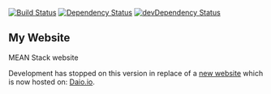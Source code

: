 [![Build Status](https://travis-ci.org/Daveloper87/mywebsite.svg)](https://travis-ci.org/Daveloper87/mywebsite) 
[![Dependency Status](https://img.shields.io/david/Daveloper87/mywebsite.svg)](https://david-dm.org/daveloper87/mywebsite)
[![devDependency Status](https://img.shields.io/david/dev/Daveloper87/mywebsite.svg)](https://david-dm.org/daveloper87/mywebsite#info=devDependencies)

## My Website

MEAN Stack website

Development has stopped on this version in replace of a [new website](https://github.com/Daveloper87/daio.io)
which is now hosted on: [Daio.io](http://www.daio.io/).
